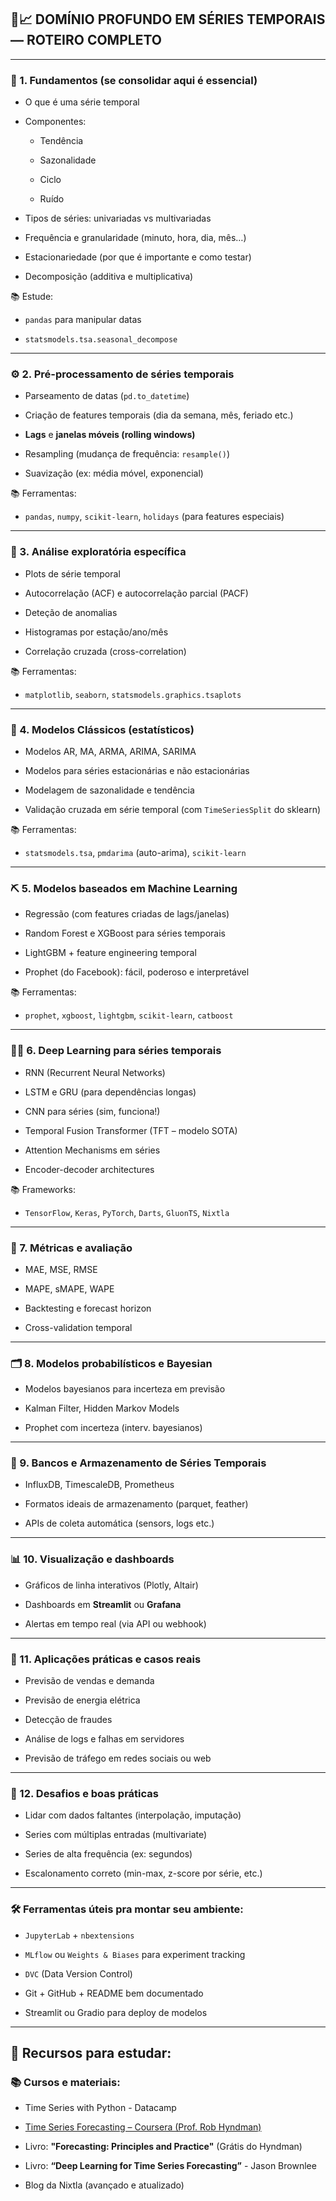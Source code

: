 ## 🧠📈 DOMÍNIO PROFUNDO EM SÉRIES TEMPORAIS — ROTEIRO COMPLETO

---

### 📌 1. **Fundamentos (se consolidar aqui é essencial)**

- O que é uma série temporal
    
- Componentes:
    
    - Tendência
        
    - Sazonalidade
        
    - Ciclo
        
    - Ruído
        
- Tipos de séries: univariadas vs multivariadas
    
- Frequência e granularidade (minuto, hora, dia, mês…)
    
- Estacionariedade (por que é importante e como testar)
    
- Decomposição (additiva e multiplicativa)
    

📚 Estude:

- `pandas` para manipular datas
    
- `statsmodels.tsa.seasonal_decompose`
    

---

### ⚙️ 2. **Pré-processamento de séries temporais**

- Parseamento de datas (`pd.to_datetime`)
    
- Criação de features temporais (dia da semana, mês, feriado etc.)
    
- **Lags** e **janelas móveis (rolling windows)**
    
- Resampling (mudança de frequência: `resample()`)
    
- Suavização (ex: média móvel, exponencial)
    

📚 Ferramentas:

- `pandas`, `numpy`, `scikit-learn`, `holidays` (para features especiais)
    

---

### 🧪 3. **Análise exploratória específica**

- Plots de série temporal
    
- Autocorrelação (ACF) e autocorrelação parcial (PACF)
    
- Deteção de anomalias
    
- Histogramas por estação/ano/mês
    
- Correlação cruzada (cross-correlation)
    

📚 Ferramentas:

- `matplotlib`, `seaborn`, `statsmodels.graphics.tsaplots`
    

---

### 🧠 4. **Modelos Clássicos (estatísticos)**

- Modelos AR, MA, ARMA, ARIMA, SARIMA
    
- Modelos para séries estacionárias e não estacionárias
    
- Modelagem de sazonalidade e tendência
    
- Validação cruzada em série temporal (com `TimeSeriesSplit` do sklearn)
    

📚 Ferramentas:

- `statsmodels.tsa`, `pmdarima` (auto-arima), `scikit-learn`
    

---

### ⛏️ 5. **Modelos baseados em Machine Learning**

- Regressão (com features criadas de lags/janelas)
    
- Random Forest e XGBoost para séries temporais
    
- LightGBM + feature engineering temporal
    
- Prophet (do Facebook): fácil, poderoso e interpretável
    

📚 Ferramentas:

- `prophet`, `xgboost`, `lightgbm`, `scikit-learn`, `catboost`
    

---

### 🧠🔮 6. **Deep Learning para séries temporais**

- RNN (Recurrent Neural Networks)
    
- LSTM e GRU (para dependências longas)
    
- CNN para séries (sim, funciona!)
    
- Temporal Fusion Transformer (TFT – modelo SOTA)
    
- Attention Mechanisms em séries
    
- Encoder-decoder architectures
    

📚 Frameworks:

- `TensorFlow`, `Keras`, `PyTorch`, `Darts`, `GluonTS`, `Nixtla`
    

---

### 🧮 7. **Métricas e avaliação**

- MAE, MSE, RMSE
    
- MAPE, sMAPE, WAPE
    
- Backtesting e forecast horizon
    
- Cross-validation temporal
    

---

### 🗂️ 8. **Modelos probabilísticos e Bayesian**

- Modelos bayesianos para incerteza em previsão
    
- Kalman Filter, Hidden Markov Models
    
- Prophet com incerteza (interv. bayesianos)
    

---

### 💾 9. **Bancos e Armazenamento de Séries Temporais**

- InfluxDB, TimescaleDB, Prometheus
    
- Formatos ideais de armazenamento (parquet, feather)
    
- APIs de coleta automática (sensors, logs etc.)
    

---

### 📊 10. **Visualização e dashboards**

- Gráficos de linha interativos (Plotly, Altair)
    
- Dashboards em **Streamlit** ou **Grafana**
    
- Alertas em tempo real (via API ou webhook)
    

---

### 🧪 11. **Aplicações práticas e casos reais**

- Previsão de vendas e demanda
    
- Previsão de energia elétrica
    
- Detecção de fraudes
    
- Análise de logs e falhas em servidores
    
- Previsão de tráfego em redes sociais ou web
    

---

### 📎 12. **Desafios e boas práticas**

- Lidar com dados faltantes (interpolação, imputação)
    
- Series com múltiplas entradas (multivariate)
    
- Series de alta frequência (ex: segundos)
    
- Escalonamento correto (min-max, z-score por série, etc.)
    

---

### 🛠️ Ferramentas úteis pra montar seu ambiente:

- `JupyterLab` + `nbextensions`
    
- `MLflow` ou `Weights & Biases` para experiment tracking
    
- `DVC` (Data Version Control)
    
- Git + GitHub + README bem documentado
    
- Streamlit ou Gradio para deploy de modelos
    

---

## 🚀 Recursos para estudar:

### 📚 Cursos e materiais:

- Time Series with Python - Datacamp
    
- [Time Series Forecasting – Coursera (Prof. Rob Hyndman)](https://www.coursera.org/learn/time-series)
    
- Livro: **"Forecasting: Principles and Practice"** (Grátis do Hyndman)
    
- Livro: **“Deep Learning for Time Series Forecasting”** - Jason Brownlee
    
- Blog da Nixtla (avançado e atualizado)
